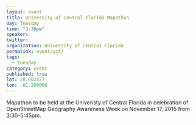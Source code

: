 ```yaml
---
layout: event
title: University of Central Florida Mapathon
day: Tuesday
time: "3:30pm"
speaker: 
twitter: 
organization: University of Central Florida
permalink: event/ucf/
tags: 
  - tuesday
category: event
published: true
lat: 28.602427
lon: -81.200060
---
```


Mapathon to be held at the Univeristy of Central Florida in celebration of OpenStreetMap Geography Awareness Week on November 17, 2015 from 3:30-5:45pm.
